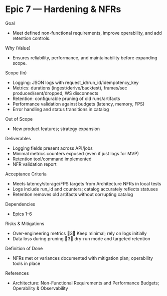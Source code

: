 # Epic 7 — Hardening & NFRs

Goal
- Meet defined non-functional requirements, improve operability, and add retention controls.

Why (Value)
- Ensures reliability, performance, and maintainability before expanding scope.

Scope (In)
- Logging: JSON logs with request_id/run_id/idempotency_key
- Metrics: durations (ingest/derive/backtest), frames/sec produced/sent/dropped, WS disconnects
- Retention: configurable pruning of old runs/artifacts
- Performance validation against budgets (latency, memory, FPS)
- Error handling and status transitions in catalog

Out of Scope
- New product features; strategy expansion

Deliverables
- Logging fields present across API/jobs
- Minimal metrics counters exposed (even if just logs for MVP)
- Retention tool/command implemented
- NFR validation report

Acceptance Criteria
- Meets latency/storage/FPS targets from Architecture NFRs in local tests
- Logs include run_id and counters; catalog accurately reflects statuses
- Retention removes old artifacts without corrupting catalog

Dependencies
- Epics 1–6

Risks & Mitigations
- Over-engineering metrics 3 Keep minimal; rely on logs initially
- Data loss during pruning 3 dry-run mode and targeted retention

Definition of Done
- NFRs met or variances documented with mitigation plan; operability tools in place

References
- Architecture: Non-Functional Requirements and Performance Budgets; Operability & Observability

